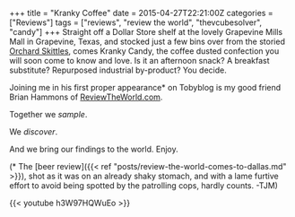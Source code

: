 +++
title = "Kranky Coffee"
date = 2015-04-27T22:21:00Z
categories = ["Reviews"]
tags = ["reviews", "review the world", "thevcubesolver", "candy"]
+++
Straight off a Dollar Store shelf at the lovely Grapevine Mills Mall in Grapevine, Texas, and stocked just a few bins over from the storied [Orchard Skittles](http://www.reviewtheworld.com/2015/04/skittles-four-ways.html), comes Kranky Candy, the coffee dusted confection you will soon come to know and love. Is it an afternoon snack? A breakfast substitute? Repurposed industrial by-product? You decide.

Joining me in his first proper appearance* on Tobyblog is my good friend Brian Hammons of [ReviewTheWorld.com](http://reviewtheworld.com/).

Together we *sample*.

We *discover*.

And we bring our findings to the world. Enjoy.

(* The [beer review]({{< ref "posts/review-the-world-comes-to-dallas.md" >}}), shot as it was on an already shaky stomach, and with a lame furtive effort to avoid being spotted by the patrolling cops, hardly counts. -TJM)

{{< youtube h3W97HQWuEo >}}